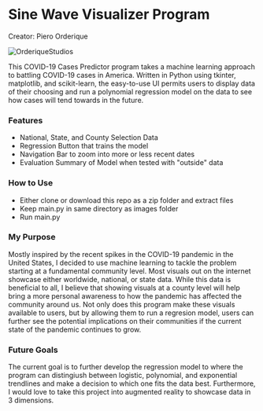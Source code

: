 # Sine Wave Visualizer Program
Creator: Piero Orderique

![OrderiqueStudios](https://pforderique.github.io/images/saved-images/orderique_studios_logo_text_smallerer.png)

This COVID-19 Cases Predictor program takes a machine learning approach to battling COVID-19 cases in America. Written in Python using tkinter, matplotlib, and scikit-learn, the easy-to-use UI permits users to display data of their choosing and run a polynomial regression model on the data to see how cases will tend towards in the future.

### Features
- National, State, and County Selection Data
- Regression Button that trains the model
- Navigation Bar to zoom into more or less recent dates
- Evaluation Summary of Model when tested with "outside" data

### How to Use
- Either clone or download this repo as a zip folder and extract files
- Keep main.py in same directory as images folder
- Run main.py

### My Purpose
Mostly inspired by the recent spikes in the COVID-19 pandemic in the United States, I decided to use machine learning to tackle the problem starting at a fundamental community level. Most visuals out on the internet showcase either worldwide, national, or state data. While this data is beneficial to all, I believe that showing visuals at a county level will help bring a more personal awareness to how the pandemic has affected the community around us. Not only does this program make these visuals available to users, but by allowing them to run a regresion model, users can further see the potential implications on their communities if the current state of the pandemic continues to grow.

### Future Goals
The current goal is to further develop the regression model to where the program can distingiush between logistic, polynomial, and exponential trendlines and make a decision to which one fits the data best. Furthermore, I would love to take this project into augmented reality to showcase data in 3 dimensions.
